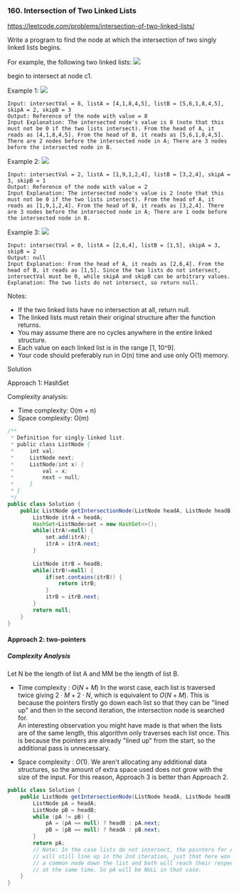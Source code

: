 ### 160. Intersection of Two Linked Lists

https://leetcode.com/problems/intersection-of-two-linked-lists/

Write a program to find the node at which the intersection of two singly linked lists begins.

For example, the following two linked lists:
![](https://assets.leetcode.com/uploads/2018/12/13/160_statement.png)

begin to intersect at node c1.

 

Example 1:
![](https://assets.leetcode.com/uploads/2020/06/29/160_example_1_1.png)
```
Input: intersectVal = 8, listA = [4,1,8,4,5], listB = [5,6,1,8,4,5], skipA = 2, skipB = 3
Output: Reference of the node with value = 8
Input Explanation: The intersected node's value is 8 (note that this must not be 0 if the two lists intersect). From the head of A, it reads as [4,1,8,4,5]. From the head of B, it reads as [5,6,1,8,4,5]. There are 2 nodes before the intersected node in A; There are 3 nodes before the intersected node in B.
``` 

Example 2:
![](https://assets.leetcode.com/uploads/2020/06/29/160_example_2.png)
```
Input: intersectVal = 2, listA = [1,9,1,2,4], listB = [3,2,4], skipA = 3, skipB = 1
Output: Reference of the node with value = 2
Input Explanation: The intersected node's value is 2 (note that this must not be 0 if the two lists intersect). From the head of A, it reads as [1,9,1,2,4]. From the head of B, it reads as [3,2,4]. There are 3 nodes before the intersected node in A; There are 1 node before the intersected node in B.
``` 

Example 3:
![](https://assets.leetcode.com/uploads/2018/12/13/160_example_3.png)
```
Input: intersectVal = 0, listA = [2,6,4], listB = [1,5], skipA = 3, skipB = 2
Output: null
Input Explanation: From the head of A, it reads as [2,6,4]. From the head of B, it reads as [1,5]. Since the two lists do not intersect, intersectVal must be 0, while skipA and skipB can be arbitrary values.
Explanation: The two lists do not intersect, so return null.
``` 

Notes:

- If the two linked lists have no intersection at all, return null.
- The linked lists must retain their original structure after the function returns.
- You may assume there are no cycles anywhere in the entire linked structure.
- Each value on each linked list is in the range [1, 10^9].
- Your code should preferably run in O(n) time and use only O(1) memory.


Solution

Approach 1: HashSet

Complexity analysis:
- Time complexity: O(m + n)
- Space complexity: O(m)


```java
/**
 * Definition for singly-linked list.
 * public class ListNode {
 *     int val;
 *     ListNode next;
 *     ListNode(int x) {
 *         val = x;
 *         next = null;
 *     }
 * }
 */
public class Solution {
    public ListNode getIntersectionNode(ListNode headA, ListNode headB) {
        ListNode itrA = headA;
        HashSet<ListNode>set = new HashSet<>();
        while(itrA!=null) {
            set.add(itrA);
            itrA = itrA.next;
        }
        
        ListNode itrB = headB;
        while(itrB!=null) {
            if(set.contains(itrB)) {
                return itrB;
            }
            itrB = itrB.next;
        }
        return null;
    }
}
```

#### Approach 2: two-pointers
##### Complexity Analysis

Let N be the length of list A and MM be the length of list B.

- Time complexity : $O(N + M)$
In the worst case, each list is traversed twice giving $2 \cdot M + 2 \cdot N$, which is equivalent to $O(N + M)$. This is because the pointers firstly go down each list so that they can be "lined up" and then in the second iteration, the intersection node is searched for.
<br/>An interesting observation you might have made is that when the lists are of the same length, this algorithm only traverses each list once. This is because the pointers are already "lined up" from the start, so the additional pass is unnecessary.

- Space complexity : $O(1)$.
We aren't allocating any additional data structures, so the amount of extra space used does not grow with the size of the input. For this reason, Approach 3 is better than Approach 2.


```java
public class Solution {
    public ListNode getIntersectionNode(ListNode headA, ListNode headB) {
        ListNode pA = headA;
        ListNode pB = headB;
        while (pA != pB) {
            pA = (pA == null) ? headB : pA.next;
            pB = (pB == null) ? headA : pB.next;
        }
        return pA;
        // Note: In the case lists do not intersect, the pointers for A and B
        // will still line up in the 2nd iteration, just that here won't be
        // a common node down the list and both will reach their respective ends
        // at the same time. So pA will be NULL in that case.
    }
}
```